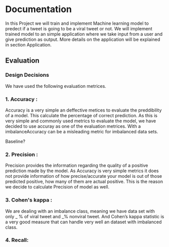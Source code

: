 # Documentation 

In this Project we will train and implement Machine learning model to predect if a tweet is going to be a viral tweet or not.
We will implement trained model to an simple application where we take input from a user and give prediction as output. More details on the application will be explained in section Application.

## Evaluation


### Design Decisions
We have used the following evaluation metrices.
### 1. Accuracy : 
Accuracy is a very simple an deffective metices to evaluate the preddibility of a model. This calculate the percentage of correct prediction. As this is very simple and commonly used metrics to evaluate the model, we have decided to use accuray as one of the evaluation metrices. With a imbalanceAccuracy can be a misleading metric for imbalanced data sets.

Baseline?
### 2. Precision :
Precision provides the information regarding the quality of a positive prediction made by the model. As Accuracy is very simple metrics it does not provide information of how precise/accurate your model is out of those predicted positive, how many of them are actual positive. This is the reason we decide to calculate Precision of model as well.
### 3. Cohen's kappa : 
We are dealing with an imbalance class, meaning we have data set with only _ % of viral tweet and _% nonviral tweet. And Cohen’s kappa statistic is a very good measure that can handle very well an dataset with imbalanced class. 

### 4. Recall: 
